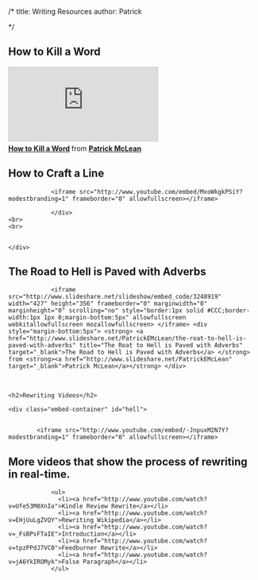 /*
title: Writing Resources
author: Patrick

*/




<h2>How to Kill a Word</h2>
<div class="tutorial">

<div class="tutorialpart">


</div> 


<div class="embed-container" id="kill">


<iframe src="http://www.slideshare.net/slideshow/embed_code/15975946" frameborder="0" marginwidth="0" marginheight="0" scrolling="no" style="border:1px solid #CCC;border-width:1px 1px 0;margin-bottom:5px" allowfullscreen webkitallowfullscreen mozallowfullscreen> </iframe> <div style="margin-bottom:5px"> <strong> <a href="http://www.slideshare.net/PatrickEMcLean/how-to-kill-a-word" title="How to Kill a Word" target="_blank">How to Kill a Word</a> </strong> from <strong><a href="http://www.slideshare.net/PatrickEMcLean" target="_blank">Patrick McLean</a></strong>


                 
</div>
</div>
</div>



<div class="tutorial">

<div class="tutorialpart">

 <h2>How to Craft a Line</h2>

  <div class="embed-container"id="line">


                <iframe src="http://www.youtube.com/embed/MxoWkgkPSiY?modestbranding=1" frameborder="0" allowfullscreen></iframe>

                </div>
    <br>
    <br>


    </div>

  </div>





<a id="adverbs"></a>

<h2>The Road to Hell is Paved with Adverbs</h2>
    
<div class="embed-container" id="hell">


                <iframe src="http://www.slideshare.net/slideshow/embed_code/3248919" width="427" height="356" frameborder="0" marginwidth="0" marginheight="0" scrolling="no" style="border:1px solid #CCC;border-width:1px 1px 0;margin-bottom:5px" allowfullscreen webkitallowfullscreen mozallowfullscreen> </iframe> <div style="margin-bottom:5px"> <strong> <a href="http://www.slideshare.net/PatrickEMcLean/the-roat-to-hell-is-paved-with-adverbs" title="The Roat to Hell is Paved with Adverbs" target="_blank">The Road to Hell is Paved with Adverbs</a> </strong> from <strong><a href="http://www.slideshare.net/PatrickEMcLean" target="_blank">Patrick McLean</a></strong> </div>

</div>
<br>


   


<div class="tutorialpart work">

    <h2>Rewriting Videos</h2>
    
    <div class="embed-container" id="hell">


            <iframe src="http://www.youtube.com/embed/-JnpuxM2N7Y?modestbranding=1" frameborder="0" allowfullscreen></iframe>

 </div>

  <h2>More videos that show the process of rewriting in real-time.</h2>  

                <ul>
                  <li><a href="http://www.youtube.com/watch?v=Ufe53M0XnIo">Kindle Review Rewrite</a></li>
                  <li><a href="http://www.youtube.com/watch?v=EHjUuLgZVQY">Rewriting Wikipedia</a></li>
                  <li><a href="http://www.youtube.com/watch?v=_FsBPsFTaIE">Introduction</a></li>
                  <li><a href="http://www.youtube.com/watch?v=tpzPPdJ7VC0">Feedburner Rewrite</a></li>
                  <li><a href="http://www.youtube.com/watch?v=jA6YkIROMyk">False Paragraph</a></li>
                </ul>

</div>
